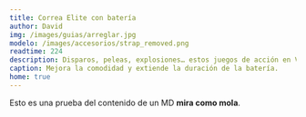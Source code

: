 ```yaml
---
title: Correa Elite con batería
author: David
img: /images/guias/arreglar.jpg
modelo: /images/accesorios/strap_removed.png
readtime: 224
description: Disparos, peleas, explosiones… estos juegos de acción en VR no te dejarán descansar.
caption: Mejora la comodidad y extiende la duración de la batería.
home: true
---
```

Esto es una prueba del contenido de un MD **mira como mola**.
